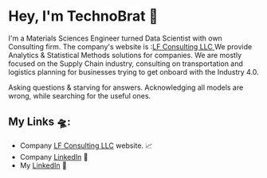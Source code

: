 # Hey, I'm TechnoBrat :wave:
I'm a Materials Sciences Engineer turned Data Scientist with own Consulting firm. 
The company's website is :<a href="https://www.lfconsulting.tech">LF Consulting LLC </a> We provide Analytics & Statistical Methods solutions for companies. 
We are mostly focused on the Supply Chain industry, consulting on transportation and logistics planning for businesses trying to get onboard with the Industry 4.0.

Asking questions & starving for answers. Acknowledging all models are wrong, while searching for the useful ones.

## My Links &#x1f6f8;:
- Company <a href="https://www.lfconsulting.tech"> LF Consulting LLC</a> website. :chart_with_upwards_trend:
- Company <a href="https://www.linkedin.com/company/lf-consulting-llc-ds">LinkedIn</a> :briefcase: 
- My <a href="https://www.linkedin.com/in/luis-ferlante-00b458a7">LinkedIn</a> :briefcase:
